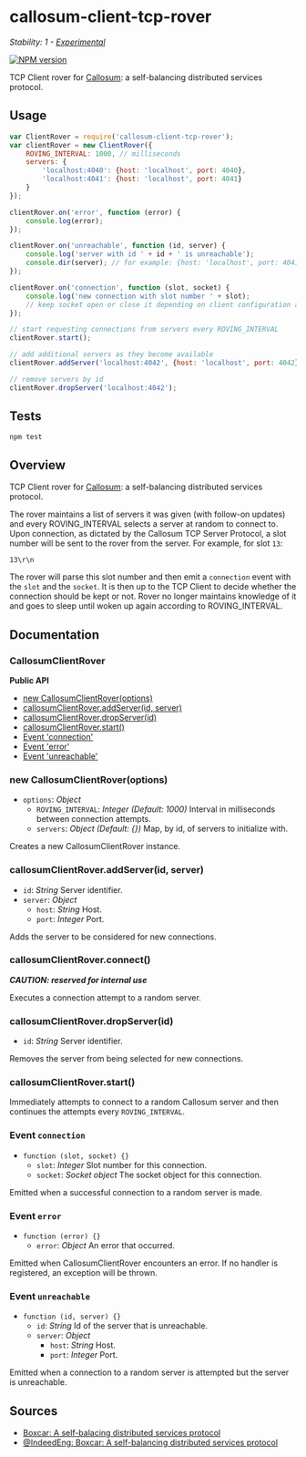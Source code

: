# callosum-client-tcp-rover

_Stability: 1 - [Experimental](https://github.com/tristanls/stability-index#stability-1---experimental)_

[![NPM version](https://badge.fury.io/js/callosum-client-tcp-rover.png)](http://npmjs.org/package/callosum-client-tcp-rover)

TCP Client rover for [Callosum](https://github.com/tristanls/callosum): a self-balancing distributed services protocol.

## Usage

```javascript
var ClientRover = require('callosum-client-tcp-rover');
var clientRover = new ClientRover({
    ROVING_INTERVAL: 1000, // milliseconds
    servers: {
        'localhost:4040': {host: 'localhost', port: 4040},
        'localhost:4041': {host: 'localhost', port: 4041}
    }
});

clientRover.on('error', function (error) {
    console.log(error); 
});

clientRover.on('unreachable', function (id, server) {
    console.log('server with id ' + id + ' is unreachable');
    console.dir(server); // for example: {host: 'localhost', port: 4041}
});

clientRover.on('connection', function (slot, socket) {
    console.log('new connection with slot number ' + slot);
    // keep socket open or close it depending on client configuration and slot
});

// start requesting connections from servers every ROVING_INTERVAL
clientRover.start(); 

// add additional servers as they become available
clientRover.addServer('localhost:4042', {host: 'localhost', port: 4042});

// remove servers by id
clientRover.dropServer('localhost:4042');
```

## Tests

    npm test

## Overview

TCP Client rover for [Callosum](https://github.com/tristanls/callosum): a self-balancing distributed services protocol.

The rover maintains a list of servers it was given (with follow-on updates) and every ROVING_INTERVAL selects a server at random to connect to. Upon connection, as dictated by the Callosum TCP Server Protocol, a slot number will be sent to the rover from the server. For example, for slot `13`:

    13\r\n

The rover will parse this slot number and then emit a `connection` event with the `slot` and the `socket`. It is then up to the TCP Client to decide whether the connection should be kept or not. Rover no longer maintains knowledge of it and goes to sleep until woken up again according to ROVING_INTERVAL.

## Documentation

### CallosumClientRover

**Public API**

  * [new CallosumClientRover(options)](#new-callosumclientroveroptions)
  * [callosumClientRover.addServer(id, server)](#callosumclientroveraddserverid-server)
  * [callosumClientRover.dropServer(id)](#callosumclientroverdropserverid)
  * [callosumClientRover.start()](#callosumclientroverstart)
  * [Event 'connection'](#event-connection)
  * [Event 'error'](#event-error)
  * [Event 'unreachable'](#event-unreachable)

### new CallosumClientRover(options)

  * `options`: _Object_
    * `ROVING_INTERVAL`: _Integer_ _(Default: 1000)_ Interval in milliseconds between connection attempts.
    * `servers`: _Object_ _(Default: {})_ Map, by id, of servers to initialize with.

Creates a new CallosumClientRover instance.

### callosumClientRover.addServer(id, server)

  * `id`: _String_ Server identifier.
  * `server`: _Object_
    * `host`: _String_ Host.
    * `port`: _Integer_ Port.

Adds the server to be considered for new connections.

### callosumClientRover.connect()

_**CAUTION: reserved for internal use**_

Executes a connection attempt to a random server.

### callosumClientRover.dropServer(id)

  * `id`: _String_ Server identifier.

Removes the server from being selected for new connections.

### callosumClientRover.start()

Immediately attempts to connect to a random Callosum server and then continues the attempts every `ROVING_INTERVAL`.

### Event `connection`

  * `function (slot, socket) {}`
    * `slot`: _Integer_ Slot number for this connection.
    * `socket`: _Socket object_ The socket object for this connection.

Emitted when a successful connection to a random server is made.

### Event `error`

  * `function (error) {}`
    * `error`: _Object_ An error that occurred.

Emitted when CallosumClientRover encounters an error. If no handler is registered, an exception will be thrown.    

### Event `unreachable`

  * `function (id, server) {}`
    * `id`: _String_ Id of the server that is unreachable.
    * `server`: _Object_
      * `host`: _String_ Host.
      * `port`: _Integer_ Port.

Emitted when a connection to a random server is attempted but the server is unreachable.

## Sources

  * [Boxcar: A self-balacing distributed services protocol](http://engineering.indeed.com/blog/2012/12/boxcar-self-balancing-distributed-services-protocol/)
  * [@IndeedEng: Boxcar: A self-balancing distributed services protocol](https://engineering.indeed.com/blog/2013/10/october30-indeedeng-talk/)